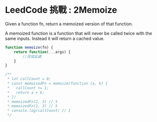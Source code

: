 # LeedCode 挑戰 : 2Memoize

Given a function fn, return a memoized version of that function.

A memoized function is a function that will never be called twice with the same inputs. Instead it will return a cached value.

```javascript
function memoize(fn) {
    return function(...args) {
        //完成此處
    }
}

/** 
 * let callCount = 0;
 * const memoizedFn = memoize(function (a, b) {
 *	 callCount += 1;
 *   return a + b;
 * })
 * memoizedFn(2, 3) // 5
 * memoizedFn(2, 3) // 5
 * console.log(callCount) // 1 
 */
```